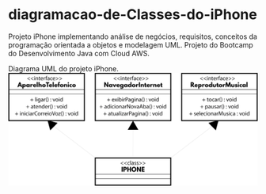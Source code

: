 # diagramacao-de-Classes-do-iPhone
Projeto iPhone implementando análise de negócios, requisitos, conceitos da programação orientada a objetos e modelagem UML. Projeto do Bootcamp do Desenvolvimento Java com Cloud AWS.

Diagrama UML do projeto iPhone.
![image](https://github.com/AndersonBHBR/diagramacao-de-Classes-do-iPhone/blob/main/UML-IPhone.jpg)
